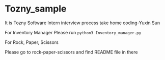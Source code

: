 # Tozny_sample
It is Tozny Software Intern interview process take home coding-Yuxin Sun

For Inventory Manager
Please run 
```python3 Inventory_manager.py```

For Rock, Paper, Scissors

Please go to rock-paper-scissors and find README file in there
